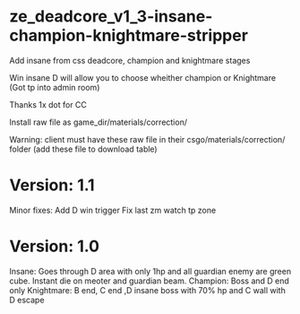 # ze_deadcore_v1_3-insane-champion-knightmare-stripper
Add insane from css deadcore, champion and knightmare stages

Win insane D will allow you to choose wheither champion or Knightmare (Got tp into admin room)

Thanks 1x dot for CC

Install raw file as game_dir/materials/correction/

Warning: client must have these raw file in their csgo/materials/correction/ folder (add these file to download table)
# Version: 1.1
Minor fixes:
Add D win trigger
Fix last zm watch tp zone
# Version: 1.0
Insane: Goes through D area with only 1hp and all guardian enemy are green cube. Instant die on meoter and guardian beam.
Champion: Boss and D end only
Knightmare: B end, C end ,D insane boss with 70% hp and C wall with D escape
